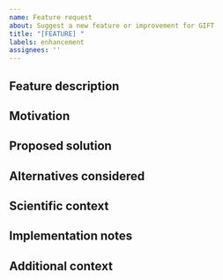 ```yaml
---
name: Feature request
about: Suggest a new feature or improvement for GIFT
title: "[FEATURE] "
labels: enhancement
assignees: ''
---
```


## Feature description
<!-- Clear and concise description of the feature -->

## Motivation
<!-- Why is this feature needed? What problem does it solve? -->

## Proposed solution
<!-- How do you envision this feature working? -->

## Alternatives considered
<!-- Any alternative solutions or features you've considered -->

## Scientific context
<!-- If relevant: scientific references, theoretical background, or physics motivation -->

## Implementation notes
<!-- Optional: technical details, affected components, potential challenges -->

## Additional context
<!-- Add any other context, examples, or screenshots about the feature request -->

